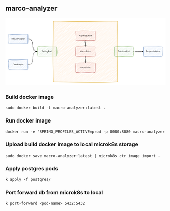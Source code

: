## marco-analyzer

![macro-analyzer-arch.drawio.png](macro-analyzer-arch.drawio.png)

### Build docker image

```
sudo docker build -t macro-analyzer:latest .
```

### Run docker image

```
docker run -e "SPRING_PROFILES_ACTIVE=prod -p 8080:8080 macro-analyzer
```

### Upload build docker image to local microk8s storage

```
sudo docker save macro-analyzer:latest | microk8s ctr image import -
```

### Apply postgres pods

```
k apply -f postgres/
```

### Port forward db from microk8s to local

```
k port-forward <pod-name> 5432:5432
```
